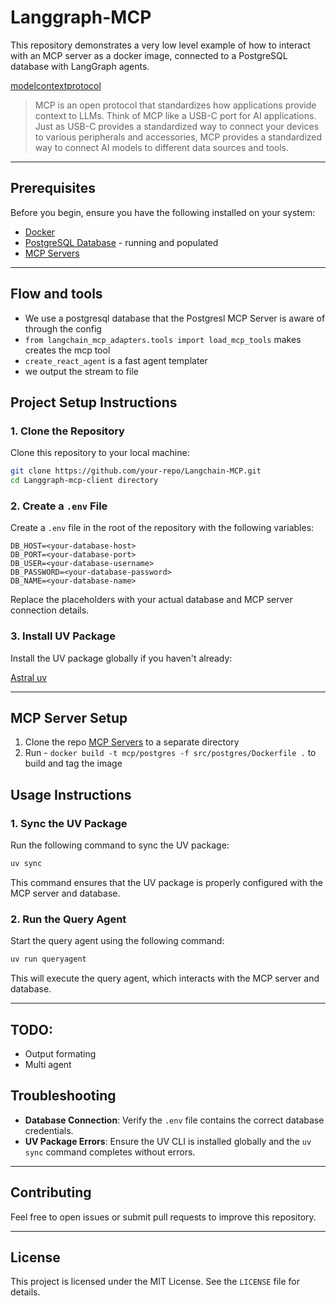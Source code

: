 # Langgraph-MCP

This repository demonstrates a very low level example of how to interact with an MCP server as a docker image, connected to a PostgreSQL database with LangGraph agents.

[modelcontextprotocol](https://modelcontextprotocol.io/introduction)
>MCP is an open protocol that standardizes how applications provide context to LLMs. Think of MCP like a USB-C port for AI applications. Just as USB-C provides a standardized way to connect your devices to various peripherals and accessories, MCP provides a standardized way to connect AI models to different data sources and tools.

---

## Prerequisites

Before you begin, ensure you have the following installed on your system:

- [Docker](https://www.docker.com/)
- [PostgreSQL Database](https://www.postgresql.org/) - running and populated
- [MCP Servers](https://github.com/modelcontextprotocol/servers)

---

## Flow and tools
- We use a postgresql database that the Postgresl MCP Server is aware of through the config
- `from langchain_mcp_adapters.tools import load_mcp_tools` makes creates the mcp tool 
- `create_react_agent` is a fast agent templater
- we output the stream to file 

## Project Setup Instructions

### 1. Clone the Repository
Clone this repository to your local machine:
```bash
git clone https://github.com/your-repo/Langchain-MCP.git
cd Langgraph-mcp-client directory
```

### 2. Create a `.env` File
Create a `.env` file in the root of the repository with the following variables:
```
DB_HOST=<your-database-host>
DB_PORT=<your-database-port>
DB_USER=<your-database-username>
DB_PASSWORD=<your-database-password>
DB_NAME=<your-database-name>
```

Replace the placeholders with your actual database and MCP server connection details.

### 3. Install UV Package
Install the UV package globally if you haven't already:

[Astral uv](https://docs.astral.sh/uv/)

---

## MCP Server Setup

1. Clone the repo [MCP Servers](https://github.com/modelcontextprotocol/servers) to a separate directory
2. Run - `docker build -t mcp/postgres -f src/postgres/Dockerfile .` to build and tag the image


## Usage Instructions

### 1. Sync the UV Package
Run the following command to sync the UV package:
```bash
uv sync
```

This command ensures that the UV package is properly configured with the MCP server and database.

### 2. Run the Query Agent
Start the query agent using the following command:
```bash
uv run queryagent
```

This will execute the query agent, which interacts with the MCP server and database.

---

## TODO:
- Output formating 
- Multi agent 

## Troubleshooting

- **Database Connection**: Verify the `.env` file contains the correct database credentials.
- **UV Package Errors**: Ensure the UV CLI is installed globally and the `uv sync` command completes without errors.

---

## Contributing

Feel free to open issues or submit pull requests to improve this repository.

---

## License

This project is licensed under the MIT License. See the `LICENSE` file for details.
